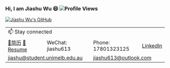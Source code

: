 ### Hi, I am Jiashu Wu 😄 ![Profile Views](https://komarev.com/ghpvc/?username=JiashuWu&style=flat&color=orange)

[![Jiashu Wu's GitHub](https://github-readme-stats.vercel.app/api?username=JiashuWu&show_icons=true&count_private=true&hide=issues,contribs&theme=vue)](https://github.com/JiashuWu/)

<!--
[![Jiashu Wu's GitHub Top Languages](https://github-readme-stats.vercel.app/api/top-langs/?username=JiashuWu&layout=compact&hide=javascript,html,css,hack)](https://github.com/JiashuWu)
-->

<table>
  <tr>
    <td colspan="4">📫 Stay connected</td>
  </tr>
  
  <tr>
    <td><a href="https://jiashuwu.github.io/JiashuWu/Resume/吴嘉澍.pdf" target="_blank">📝简历</a>&nbsp<a href="https://jiashuwu.github.io/JiashuWu/Resume/Jiashu Wu.pdf" target="_blank">📝Resume</a></td>
    <td>WeChat: jiashu613</td>
    <td>Phone: 17801323125</td>
    <td><a href="https://www.linkedin.com/in/jiashu-wu/">LinkedIn</a></td>
  </tr>
  <tr>
    <td colspan="2"><a href="mailto:js.wu@siat.ac.cn">jiashu@student.unimelb.edu.au</a></td>
    <td colspan="2"><a href="mailto:jiashu613@outlook.com">jiashu613@outlook.com</a></td>
  </tr>
</table>

<!--
**JiashuWu/JiashuWu** is a ✨ _special_ ✨ repository because its `README.md` (this file) appears on your GitHub profile.

Here are some ideas to get you started:

- 🔭 I’m currently working on ...
- 🌱 I’m currently learning ...
- 👯 I’m looking to collaborate on ...
- 🤔 I’m looking for help with ...
- 💬 Ask me about ...
- 📫 How to reach me: ...
- 😄 Pronouns: ...
- ⚡ Fun fact: ...
-->
